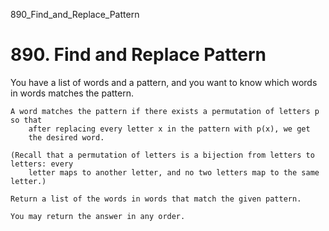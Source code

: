 890_Find_and_Replace_Pattern
# 890. Find and Replace Pattern

You have a list of words and a pattern, and you want to know
        which words in words matches the pattern.

    A word matches the pattern if there exists a permutation of letters p so that
        after replacing every letter x in the pattern with p(x), we get
        the desired word.

    (Recall that a permutation of letters is a bijection from letters to letters: every
        letter maps to another letter, and no two letters map to the same letter.)

    Return a list of the words in words that match the given pattern. 

    You may return the answer in any order.